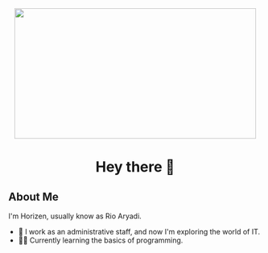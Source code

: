 <div align="center">
  <img width="480" height="259" src="https://media4.giphy.com/media/v1.Y2lkPTc5MGI3NjExc3g0a2JqejVnN3JmbWpnM3Q4Y2lwa2RtbWRyeHg3a2duMjl4NW5iYiZlcD12MV9pbnRlcm5hbF9naWZfYnlfaWQmY3Q9Zw/NnMH7LDpZTPZS/giphy.gif" />
</div>

<h1 align="center">Hey there 👋</h1>

<h2 align="left">About Me</h2>
<p align="left">I'm Horizen, usually know as Rio Aryadi.</p>
<ul style="list-style-type: disc; padding-left: 20px;">
<li>💼 I work as an administrative staff, and now I'm exploring the world of IT.</li>
<Li>👨‍💻 Currently learning the basics of programming.</Li>
</ul>




